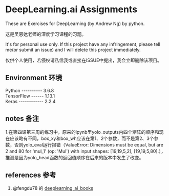 # DeepLearning.ai Assignments
These are Exercises for DeepLearning (by Andrew Ng) by python.



这是吴恩达老师的深度学习课程的习题。



It's for personal use only. If this project have any infringement, please tell me(or submit an issue) and I will delete this project immediately.



仅供个人使用，若侵权请私信我或直接在ISSUE中提出，我会立即删除该项目。



## Environment 环境
Python ---------- 3.6.8  
TensorFlow ------ 1.13.1  
Keras ------------ 2.2.4

## notes 备注 
1.在第四课第三周的练习中，原来的ipynb里yolo_outputs内四个矩阵的顺序和现在应该略有不同，box_xy和box_wh应该在第1、2个参数，而不是第2、3个参数，否则yolo_eval运行报错（ValueError: Dimensions must be equal, but are 2 and 80 for 'mul_1' (op: 'Mul') with input shapes: [19,19,5,2], [19,19,5,80].），推测是因为yolo_head函数的返回值顺序在后来的版本中发生了改变。


## references 参考
1. @fengdu78 的 [deeplearning_ai_books](https://github.com/fengdu78/deeplearning_ai_books)
<br>



